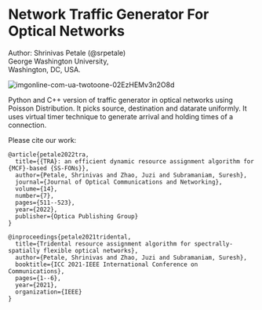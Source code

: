 # Network Traffic Generator For Optical Networks
Author: Shrinivas Petale (@srpetale)  
George Washington University,  
Washington, DC, USA.  

![imgonline-com-ua-twotoone-02EzHEMv3n2O8d](https://user-images.githubusercontent.com/64618047/210067252-6d662618-515a-4e49-8e63-0bb1e8adacd6.png)  

Python and C++ version of traffic generator in optical networks using Poisson Distribution. It picks source, destination and datarate uniformly. It uses virtual timer technique to generate arrival and holding times of a connection. 

Please cite our work:
```
@article{petale2022tra,
  title={{TRA}: an efficient dynamic resource assignment algorithm for {MCF}-based {SS-FONs}},
  author={Petale, Shrinivas and Zhao, Juzi and Subramaniam, Suresh},
  journal={Journal of Optical Communications and Networking},
  volume={14},
  number={7},
  pages={511--523},
  year={2022},
  publisher={Optica Publishing Group}
}
```

```
@inproceedings{petale2021tridental,
  title={Tridental resource assignment algorithm for spectrally-spatially flexible optical networks},
  author={Petale, Shrinivas and Zhao, Juzi and Subramaniam, Suresh},
  booktitle={ICC 2021-IEEE International Conference on Communications},
  pages={1--6},
  year={2021},
  organization={IEEE}
}
```
